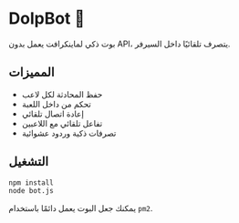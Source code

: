 # DolpBot 🐬
بوت ذكي لماينكرافت يعمل بدون API، يتصرف تلقائيًا داخل السيرفر.

## المميزات
- حفظ المحادثة لكل لاعب
- تحكم من داخل اللعبة
- إعادة اتصال تلقائي
- تفاعل تلقائي مع اللاعبين
- تصرفات ذكية وردود عشوائية

## التشغيل
```bash
npm install
node bot.js
```
يمكنك جعل البوت يعمل دائمًا باستخدام `pm2`.